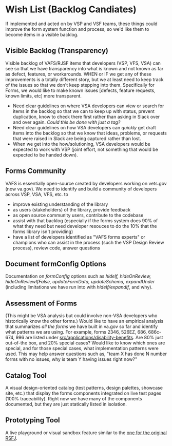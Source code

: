 # Wish List (Backlog Candiates)
If implemented and acted on by VSP and VSF teams, these things could improve the form system function and process, so we'd like them to become items in a visible backlog.

## Visible Backlog (Transparency)
Visible backlog of VAFS/RJSF items that developers (VSP, VFS, VSA) can see so that we have transparency into what is known and not known as far as defect, features, or workarounds. WHEN or IF we get any of these improvements is a totally different story, but we at least need to keep track of the issues so that we don't keep stepping into them. Specifically for Forms, we would like to make known issues [defects, feature requests, known limits, etc] more transparent.
- Need clear guidelines on where VSA developers can view or search for items in the backlog so that we can to keep up with status, prevent duplication, know to check there first rather than asking in Slack over and over again. *Could this be done with just a tag?*
- Need clear guidelines on how VSA developers can *quickly* get draft items into the backlog so that we know that ideas, problems, or requests that were raised in Slack are being captured rather than lost. 
- When we get into the how/solutioning, VSA developers would be expected to work with VSP (joint effort, not something that would be expected to be handed down).

## Forms Community
VAFS is essentially open-source created by developers working on vets.gov (now va.gov). We need to identify and build a community of developers across VSP, VSA, VFS, etc. to
- improve existing understanding of the library
- as users (stakeholders) of the library, provide feedback
- as open source community users, contribute to the codebase
- assist with that backlog (especially if the forms system does 90% of what they need but need developer resouces to do the 10% that the forms library isn't providing)
- have a list of developers identified as "VAFS forms experts" or champions who can assist in the process (such the VSP Design Review process), review code, answer questions

## Document formConfig Options
Documentation on *formConfig* options such as *hideIf, hideOnReview, hideOnReviewIfFalse, updateFormData, updateSchema, expandUnder* (including limitations we have run into with *hideIf/expandIf*, and why).

## Assessment of Forms
(This might be VSA analysis but could involve non-VSA developers who historically know the other forms.)
Would like to have an empirical analysis that summarizes *all the forms* we have built in va.<span/>gov so far and identify what patterns we are using. For example, forms 2346, 526EZ, 686, 686c-674, 996 are listed under [src/applications/disability-benefits](https://github.com/department-of-veterans-affairs/vets-website/tree/master/src/applications/disability-benefits). Are 80% just out-of-the box, and 20% special cases? Would like to know which ones are special, and for those special cases, what implementation patterns were used. This may help answer questions such as, "team X has done N number forms with no issues, why is team Y having issues right now?"

## Catalog Tool
A visual design-oriented catalog (test patterns, design palettes, showcase site, etc.) that display the forms components integrated on live test pages (100% traceability). Right now we have many of the components documented, but they are just statically listed in isolation.

## Prototyping Tool
A live playground or visual sandbox feature similar to the [one for the original RSFJ](https://rjsf-team.github.io/react-jsonschema-form/).
